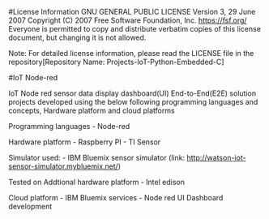 #License Information
        GNU GENERAL PUBLIC LICENSE
        Version 3, 29 June 2007
Copyright (C) 2007 Free Software Foundation, Inc. 
https://fsf.org/ Everyone is permitted to copy and 
distribute verbatim copies of this license document, 
but changing it is not allowed.

Note: For detailed license information, 
please read the LICENSE file in the repository[Repository Name: Projects-IoT-Python-Embedded-C]


#IoT Node-red

IoT Node red sensor data display dashboard(UI) End-to-End(E2E) solution projects developed using the below following programming languages and concepts, Hardware platform and cloud platforms

Programming languages
	- Node-red

Hardware platform 
 	- Raspberry PI
 	- TI Sensor

 Simulator used:
 	- IBM Bluemix sensor simulator (link: http://watson-iot-sensor-simulator.mybluemix.net/)

Tested on Addtional hardware platform
	- Intel edison

Cloud platform
	- IBM Bluemix services
	- Node red UI Dashboard development
